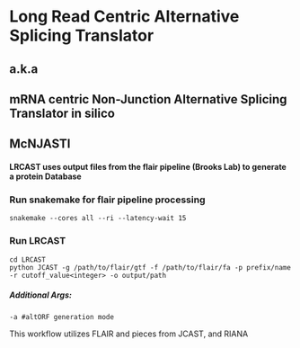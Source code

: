 # Long Read Centric Alternative Splicing Translator
## a.k.a
## mRNA centric Non-Junction Alternative Splicing Translator in silico
## McNJASTI


#### LRCAST uses output files from the flair pipeline (Brooks Lab) to generate a protein Database

### Run snakemake for flair pipeline processing 
```
snakemake --cores all --ri --latency-wait 15
```

### Run LRCAST
```
cd LRCAST
python JCAST -g /path/to/flair/gtf -f /path/to/flair/fa -p prefix/name -r cutoff_value<integer> -o output/path
```

##### Additional Args: 
```
-a #altORF generation mode 
```

This workflow utilizes FLAIR and pieces from JCAST, and RIANA


